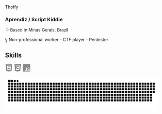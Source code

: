 Thoffy
###  Aprendiz / Script Kiddie



 

⚐ Based in Minas Gerais, Brazil

ϟ Non-professional worker -
 CTF player -
 Pentester


 ## Skills
 <a href="https://html.com/html5/" target="_blank" rel="noreferrer noopener"><img src="https://raw.githubusercontent.com/0xShapeShifter/dev-story/master/public/images/skills/frontend/html5.svg" alt="HTML5" width="25" height="25" /></a> <a href="https://css3.com" target="_blank" rel="noreferrer noopener"><img src="https://raw.githubusercontent.com/0xShapeShifter/dev-story/master/public/images/skills/frontend/css3.svg" alt="CSS3" width="25" height="25" /></a> <img src="https://raw.githubusercontent.com/0xShapeShifter/dev-story/master/public/images/skills/core/javascript.svg" alt="JavaScript" width="25" height="25" /></a>

![Snake animation](https://github.com/Thoffyy/Snake/blob/main/github-contribution-grid-snake.svg?short_path=317ea82)
